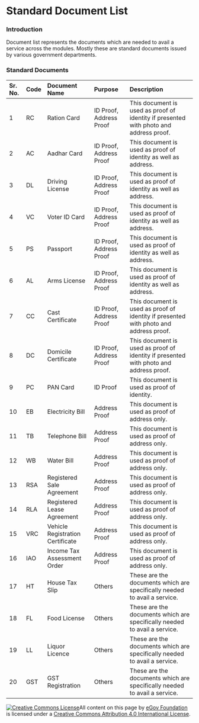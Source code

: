 # Standard Document List

### Introduction

Document list represents the documents which are needed to avail a service across the modules. Mostly these are standard documents issued by various government departments.

### Standard Documents

| Sr. No. | Code | Document Name | Purpose | Description |
| :--- | :--- | :--- | :--- | :--- |
| 1 | RC | Ration Card | ID Proof, Address Proof | This document is used as proof of identity if presented with photo and address proof. |
| 2 | AC | Aadhar Card | ID Proof, Address Proof | This document is used as proof of identity as well as address. |
| 3 | DL | Driving License | ID Proof, Address Proof | This document is used as proof of identity as well as address. |
| 4 | VC | Voter ID Card | ID Proof, Address Proof | This document is used as proof of identity as well as address. |
| 5 | PS | Passport | ID Proof, Address Proof | This document is used as proof of identity as well as address. |
| 6 | AL | Arms License | ID Proof, Address Proof | This document is used as proof of identity as well as address. |
| 7 | CC | Cast Certificate | ID Proof, Address Proof | This document is used as proof of identity if presented with photo and address proof. |
| 8 | DC | Domicile Certificate | ID Proof, Address Proof | This document is used as proof of identity if presented with photo and address proof. |
| 9 | PC | PAN Card | ID Proof | This document is used as proof of identity. |
| 10 | EB | Electricity Bill | Address Proof | This document is used as proof of address only. |
| 11 | TB | Telephone Bill | Address Proof | This document is used as proof of address only. |
| 12 | WB | Water Bill | Address Proof | This document is used as proof of address only. |
| 13 | RSA | Registered Sale Agreement | Address Proof | This document is used as proof of address only. |
| 14 | RLA | Registered Lease Agreement | Address Proof | This document is used as proof of address only. |
| 15 | VRC | Vehicle Registration Certificate | Address Proof | This document is used as proof of address only. |
| 16 | IAO | Income Tax Assessment Order | Address Proof | This document is used as proof of address only. |
| 17 | HT | House Tax Slip | Others | These are the documents which are specifically needed to avail a service. |
| 18 | FL | Food License | Others | These are the documents which are specifically needed to avail a service. |
| 19 | LL | Liquor Licence | Others | These are the documents which are specifically needed to avail a service. |
| 20 | GST | GST Registration | Others | These are the documents which are specifically needed to avail a service. |



 [![Creative Commons License](https://i.creativecommons.org/l/by/4.0/80x15.png)​](http://creativecommons.org/licenses/by/4.0/)All content on this page by [eGov Foundation](https://egov.org.in/) is licensed under a [Creative Commons Attribution 4.0 International License](http://creativecommons.org/licenses/by/4.0/).

